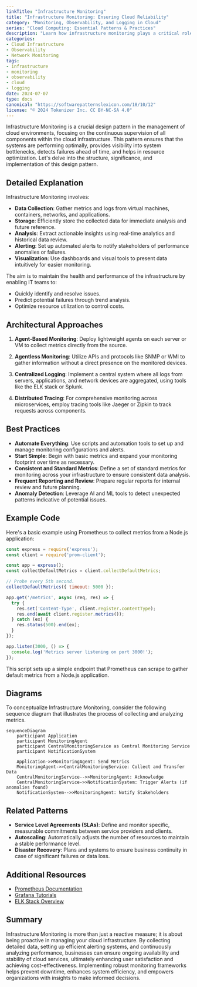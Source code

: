 ```yaml
---
linkTitle: "Infrastructure Monitoring"
title: "Infrastructure Monitoring: Ensuring Cloud Reliability"
category: "Monitoring, Observability, and Logging in Cloud"
series: "Cloud Computing: Essential Patterns & Practices"
description: "Learn how infrastructure monitoring plays a critical role in maintaining cloud reliability, ensuring performance, and optimizing resources through proactive observability methods and advanced logging techniques."
categories:
- Cloud Infrastructure
- Observability
- Network Monitoring
tags:
- infrastructure
- monitoring
- observability
- cloud
- logging
date: 2024-07-07
type: docs
canonical: "https://softwarepatternslexicon.com/18/10/12"
license: "© 2024 Tokenizer Inc. CC BY-NC-SA 4.0"
---
```



Infrastructure Monitoring is a crucial design pattern in the management of cloud environments, focusing on the continuous supervision of all components within the cloud infrastructure. This pattern ensures that the systems are performing optimally, provides visibility into system bottlenecks, detects failures ahead of time, and helps in resource optimization. Let's delve into the structure, significance, and implementation of this design pattern.

## Detailed Explanation

Infrastructure Monitoring involves:
- **Data Collection**: Gather metrics and logs from virtual machines, containers, networks, and applications.
- **Storage**: Efficiently store the collected data for immediate analysis and future reference.
- **Analysis**: Extract actionable insights using real-time analytics and historical data review.
- **Alerting**: Set up automated alerts to notify stakeholders of performance anomalies or failures.
- **Visualization**: Use dashboards and visual tools to present data intuitively for easier monitoring.

The aim is to maintain the health and performance of the infrastructure by enabling IT teams to:
- Quickly identify and resolve issues.
- Predict potential failures through trend analysis.
- Optimize resource utilization to control costs.

## Architectural Approaches

1. **Agent-Based Monitoring**: Deploy lightweight agents on each server or VM to collect metrics directly from the source.
   
2. **Agentless Monitoring**: Utilize APIs and protocols like SNMP or WMI to gather information without a direct presence on the monitored devices.
   
3. **Centralized Logging**: Implement a central system where all logs from servers, applications, and network devices are aggregated, using tools like the ELK stack or Splunk.
   
4. **Distributed Tracing**: For comprehensive monitoring across microservices, employ tracing tools like Jaeger or Zipkin to track requests across components.

## Best Practices

- **Automate Everything**: Use scripts and automation tools to set up and manage monitoring configurations and alerts.
- **Start Simple**: Begin with basic metrics and expand your monitoring footprint over time as necessary.
- **Consistent and Standard Metrics**: Define a set of standard metrics for monitoring across your infrastructure to ensure consistent data analysis.
- **Frequent Reporting and Review**: Prepare regular reports for internal review and future planning.
- **Anomaly Detection**: Leverage AI and ML tools to detect unexpected patterns indicative of potential issues.

## Example Code

Here's a basic example using Prometheus to collect metrics from a Node.js application:

```javascript
const express = require('express');
const client = require('prom-client');

const app = express();
const collectDefaultMetrics = client.collectDefaultMetrics;

// Probe every 5th second.
collectDefaultMetrics({ timeout: 5000 });

app.get('/metrics', async (req, res) => {
  try {
    res.set('Content-Type', client.register.contentType);
    res.end(await client.register.metrics());
  } catch (ex) {
    res.status(500).end(ex);
  }
});

app.listen(3000, () => {
  console.log('Metrics server listening on port 3000!');
});
```

This script sets up a simple endpoint that Prometheus can scrape to gather default metrics from a Node.js application.

## Diagrams

To conceptualize Infrastructure Monitoring, consider the following sequence diagram that illustrates the process of collecting and analyzing metrics.

```mermaid
sequenceDiagram
    participant Application
    participant MonitoringAgent
    participant CentralMonitoringService as Central Monitoring Service
    participant NotificationSystem

    Application->>MonitoringAgent: Send Metrics
    MonitoringAgent->>CentralMonitoringService: Collect and Transfer Data
    CentralMonitoringService-->>MonitoringAgent: Acknowledge
    CentralMonitoringService->>NotificationSystem: Trigger Alerts (if anomalies found)
    NotificationSystem-->>MonitoringAgent: Notify Stakeholders
```

## Related Patterns

- **Service Level Agreements (SLAs)**: Define and monitor specific, measurable commitments between service providers and clients.
- **Autoscaling**: Automatically adjusts the number of resources to maintain a stable performance level.
- **Disaster Recovery**: Plans and systems to ensure business continuity in case of significant failures or data loss.

## Additional Resources

- [Prometheus Documentation](https://prometheus.io/docs/introduction/overview/)
- [Grafana Tutorials](https://grafana.com/tutorials/)
- [ELK Stack Overview](https://www.elastic.co/what-is/elk-stack)

## Summary

Infrastructure Monitoring is more than just a reactive measure; it is about being proactive in managing your cloud infrastructure. By collecting detailed data, setting up efficient alerting systems, and continuously analyzing performance, businesses can ensure ongoing availability and stability of cloud services, ultimately enhancing user satisfaction and achieving cost-effectiveness. Implementing robust monitoring frameworks helps prevent downtime, enhances system efficiency, and empowers organizations with insights to make informed decisions.
